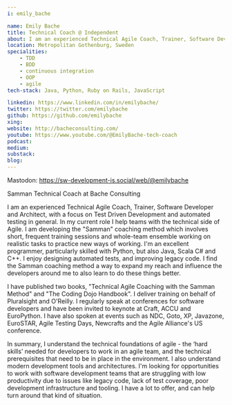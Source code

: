 ```yaml
---
i: emily_bache

name: Emily Bache
title: Technical Coach @ Independent
about: I am an experienced Technical Agile Coach, Trainer, Software Developer and Architect, with a focus on Test Driven Development and automated testing.
location: Metropolitan Gothenburg, Sweden
specialities:
    - TDD
    - BDD
    - continuous integration
    - OOP
    - agile
tech-stack: Java, Python, Ruby on Rails, JavaScript

linkedin: https://www.linkedin.com/in/emilybache/
twitter: https://twitter.com/emilybache 
github: https://github.com/emilybache 
xing: 
website: http://bacheconsulting.com/
youtube: https://www.youtube.com/@EmilyBache-tech-coach
podcast: 
medium: 
substack: 
blog: 
---
```


Mastodon: https://sw-development-is.social/web/@emilybache 


Samman Technical Coach at Bache Consulting


I am an experienced Technical Agile Coach, Trainer, Software Developer and Architect, with a focus on Test Driven Development and automated testing in general. In my current role I help teams with the technical side of Agile. I am developing the "Samman" coaching method which involves short, frequent training sessions and whole-team ensemble working on realistic tasks to practice new ways of working. I'm an excellent programmer, particularly skilled with Python, but also Java, Scala C# and C++. I enjoy designing automated tests, and improving legacy code. I find the Samman coaching method a way to expand my reach and influence the developers around me to also learn to do these things better.

I have published two books, "Technical Agile Coaching with the Samman Method" and "The Coding Dojo Handbook". I deliver training on behalf of Pluralsight and O'Reilly. I regularly speak at conferences for software developers and have been invited to keynote at Craft, ACCU and EuroPython. I have also spoken at events such as NDC, Goto, XP, Javazone, EuroSTAR, Agile Testing Days, Newcrafts and the Agile Alliance's US conference.

In summary, I understand the technical foundations of agile - the ‘hard skills’ needed for developers to work in an agile team, and the technical prerequisites that need to be in place in the environment. I also understand modern development tools and architectures. I'm looking for opportunities to work with software development teams that are struggling with low productivity due to issues like legacy code, lack of test coverage, poor development infrastructure and tooling. I have a lot to offer, and can help turn around that kind of situation.